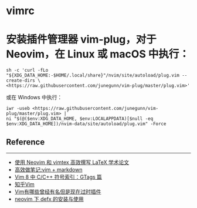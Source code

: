 # vimrc

# 安装插件管理器 vim-plug，对于 Neovim，在 Linux 或 macOS 中执行：

```
sh -c 'curl -fLo "${XDG_DATA_HOME:-$HOME/.local/share}"/nvim/site/autoload/plug.vim --create-dirs \
<https://raw.githubusercontent.com/junegunn/vim-plug/master/plug.vim>'
```

或在 Windows 中执行：

```
iwr -useb <https://raw.githubusercontent.com/junegunn/vim-plug/master/plug.vim> |`
ni "$(@($env:XDG_DATA_HOME, $env:LOCALAPPDATA)[$null -eq $env:XDG_DATA_HOME])/nvim-data/site/autoload/plug.vim" -Force
```

## Reference

--------

* [使用 Neovim 和 vimtex 高效撰写 LaTeX 学术论文](https://sspai.com/post/64080)
* [高效做笔记:vim + markdown](https://zhuanlan.zhihu.com/p/84773275)
* [Vim 8 中 C/C++ 符号索引：GTags 篇](https://zhuanlan.zhihu.com/p/36279445)
* [知乎Vim](https://www.zhihu.com/column/vimrc)
* [Vim有哪些曾经有名但是现在过时插件](https://www.zhihu.com/question/31934850)
* [neovim 下 defx 的安装与使用](https://learnku.com/articles/34885)

